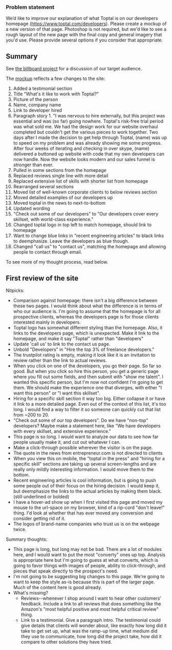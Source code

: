 

### Problem statement
We’d like to improve our explanation of what Toptal is on our developers homepage (https://www.toptal.com/developers). Please create a mockup of a new version of that page. Photoshop is not required, but we'd like to see a rough layout of the new page with the final copy and general imagery that you'd use. Please provide several options if you consider that appropriate.

## Summary 

See [the billboard project](billboard.md) for a discussion of our target audience.

The [mockup](developers.docx) reflects a few changes to the site:

1. Added a testimonial section
  1. Title "What's it like to work with Toptal?"
  1. Picture of the person
  2. Name, company name
  3. Link to developer hired
  4. Paragraph story
    1. "I was nervous to hire externally, but this project was essential and was (so far) going nowhere. Toptal's risk-free trial period was what sold me. We had the design work for our website overhaul completed but couldn't get the various pieces to work together. Two days after I made the decision to get help through Toptal, (name) was up to speed on my problem and was already showing me some progress. After four weeks of iterating and checking in over skype, (name) delivered a buttoned up website with code that my own developers can now handle. Now the website looks modern and our sales funnel is stronger than ever. 
2. Pulled in some sections from the homepage
  1. Replaced reviews single line with more detail
  2. Replaced extensive list of skills with shorter list from homepage
3. Rearranged several sections
  1. Moved list of well-known corporate clients to below reviews section
  2. Moved detailed examples of our developers up
  3. Moved toptal in the news to next-to-bottom
4. Updated wording
  1. "Check out some of our developers" to "Our developers cover every skillset, with world-class experience."
  2. Changed toptal logo in top left to match homepage, should link to homepage
  3. Want to change blue links in "recent engineering articles" to black links to deemphasize. Leave the developers as blue though.
  4. Changed "call us" to "contact us", matching the homepage and allowing people to contact through email.

To see more of my thought process, read below.

## First review of the site

Nitpicks:
+ Comparison against homepage: there isn't a big difference between these two pages. I would think about what the difference is in terms of who our audience is. I'm going to assume that the homepage is for all prospective clients, whereas the developers page is for those clients interested mainly in developers.
+ Toptal logo has somewhat different styling than the homepage. Also, it links to the developers page, which is unexpected. Make it link to the homepage, and make it say "Toptal" rather than "developers"
+ Update 'call us' to link to the contact us page.
+ Unbold "Developers" in "Hire the top 3% of freelance developers."
+ The trustpilot rating is empty, making it look like it is an invitation to review rather than the link to actual reviews.
+ When you click on one of the developers, you go their page. So far so good. But when you click so hire this person, you get a generic page where you fill out some fields, and then submit with "show me talent". I wanted this specific person, but I'm now not confident I'm going to get them. We should make the experience one that diverges, with either "I want this person" or "I want this skillset". 
+ Hiring for a specific skill section it way too big. Either collapse it or have it link to a more detailed page. Even out of the context of this list, it's too long. I would find a way to filter it so someone can quickly cut that list from ~200 to 20.
+ "Check out some of our top developers". Do we have "non-top" developers? Maybe make a statement here, like "We have developers with every skillset, and extensive experience."
+ This page is so long. I would want to analyze our data to see how far people usually make it, and cut out whatever I can.
+ Make a click-through possible wherever the visitor is on the page.
+ The quote in the news from entrepreneur.com is not directed to clients
+ When you view this on mobile, the "toptal in the press" and "hiring for a specific skill" sections are taking up several screen-lengths and are really only mildly interesting information. I would move them to the bottom.
+ Recent engineering articles is cool information, but is going to push some people out of their focus on the hiring decision. I would keep it, but deemphasize the links to the actual articles by making them black. (still underlined or bolded)
+ I have a hover-ad show up when I first visited this page and moved my mouse to the url-space on my browser, kind of a rip-cord "don't leave!" thing. I'd look at whether that has ever moved any conversion and consider getting rid of it.
+ The logos of brand-name companies who trust us is on the webpage twice.
 
Summary thoughts:
+ This page is long, but long may not be bad. There are a lot of modules here, and I would want to put the most "converty" ones up top. Analysis is appropriate here but I'm going to guess at what converts, which is going to favor things with images of people, ability to click-through, and pieces that speak directly to the prospect's need.
+ I'm not going to be suggesting big changes to this page. We're going to want to keep the style as-is because this is part of the larger page. Much of the content here is good already.
+ What's missing? 
  + Reviews--whenever I shop around I want to hear other customers' feedback. Include a link to all reviews that does something like the Amazon's "most helpful positive and most helpful critical review" thing. 
  + Link to a testimonial. Give a paragraph intro. The testimonial could give details that clients will wonder about, like exactly how long did it take to get set up, what was the ramp-up time, what medium did they use to communicate, how long did the project take, how did it compare to other solutions they have tried.
